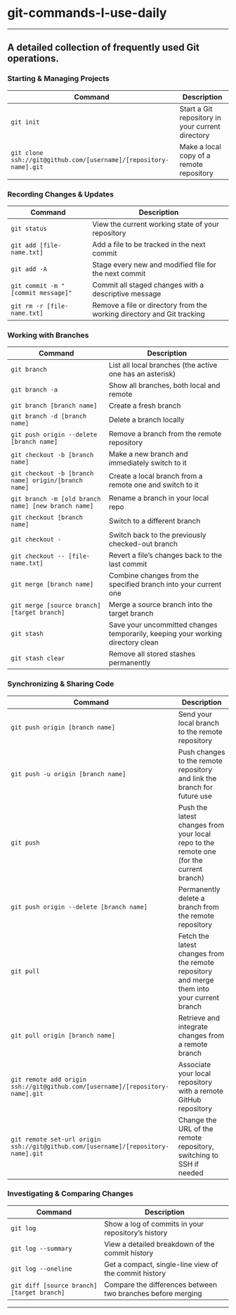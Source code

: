 # git-commands-I-use-daily
---
A detailed collection of frequently used Git operations.
---

### Starting & Managing Projects

| Command | Description |
| ------- | ----------- |
| `git init` | Start a Git repository in your current directory |
| `git clone ssh://git@github.com/[username]/[repository-name].git` | Make a local copy of a remote repository |

### Recording Changes & Updates

| Command | Description |
| ------- | ----------- |
| `git status` | View the current working state of your repository |
| `git add [file-name.txt]` | Add a file to be tracked in the next commit |
| `git add -A` | Stage every new and modified file for the next commit |
| `git commit -m "[commit message]"` | Commit all staged changes with a descriptive message |
| `git rm -r [file-name.txt]` | Remove a file or directory from the working directory and Git tracking |

### Working with Branches

| Command | Description |
| ------- | ----------- |
| `git branch` | List all local branches (the active one has an asterisk) |
| `git branch -a` | Show all branches, both local and remote |
| `git branch [branch name]` | Create a fresh branch |
| `git branch -d [branch name]` | Delete a branch locally |
| `git push origin --delete [branch name]` | Remove a branch from the remote repository |
| `git checkout -b [branch name]` | Make a new branch and immediately switch to it |
| `git checkout -b [branch name] origin/[branch name]` | Create a local branch from a remote one and switch to it |
| `git branch -m [old branch name] [new branch name]` | Rename a branch in your local repo |
| `git checkout [branch name]` | Switch to a different branch |
| `git checkout -` | Switch back to the previously checked-out branch |
| `git checkout -- [file-name.txt]` | Revert a file’s changes back to the last commit |
| `git merge [branch name]` | Combine changes from the specified branch into your current one |
| `git merge [source branch] [target branch]` | Merge a source branch into the target branch |
| `git stash` | Save your uncommitted changes temporarily, keeping your working directory clean |
| `git stash clear` | Remove all stored stashes permanently |

### Synchronizing & Sharing Code

| Command | Description |
| ------- | ----------- |
| `git push origin [branch name]` | Send your local branch to the remote repository |
| `git push -u origin [branch name]` | Push changes to the remote repository and link the branch for future use |
| `git push` | Push the latest changes from your local repo to the remote one (for the current branch) |
| `git push origin --delete [branch name]` | Permanently delete a branch from the remote repository |
| `git pull` | Fetch the latest changes from the remote repository and merge them into your current branch |
| `git pull origin [branch name]` | Retrieve and integrate changes from a remote branch |
| `git remote add origin ssh://git@github.com/[username]/[repository-name].git` | Associate your local repository with a remote GitHub repository |
| `git remote set-url origin ssh://git@github.com/[username]/[repository-name].git` | Change the URL of the remote repository, switching to SSH if needed |

### Investigating & Comparing Changes

| Command | Description |
| ------- | ----------- |
| `git log` | Show a log of commits in your repository’s history |
| `git log --summary` | View a detailed breakdown of the commit history |
| `git log --oneline` | Get a compact, single-line view of the commit history |
| `git diff [source branch] [target branch]` | Compare the differences between two branches before merging |

---
